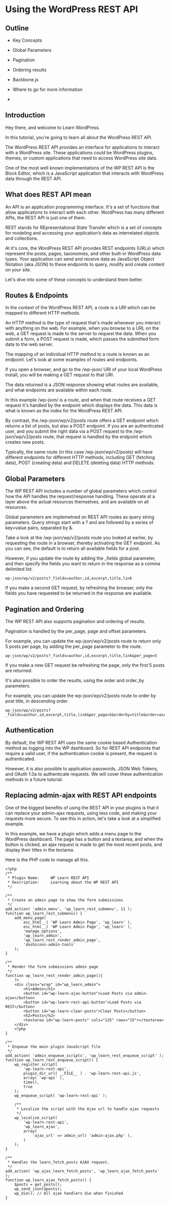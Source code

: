 # Using the WordPress REST API

## Outline

- Key Concepts
- Global Parameters
- Pagination
- Ordering results
- Backbone.js

- Where to go for more information
- 
## Introduction

Hey there, and welcome to Learn WordPress.

In this tutorial, you're going to learn all about the WordPress REST API.

The WordPress REST API provides an interface for applications to interact with a WordPress site. These applications could be WordPress plugins, themes, or custom applications that need to access WordPress site data.

One of the most well known implementations of the WP REST API is the Block Editor, which is a JavaScript application that interacts with WordPress data through the REST API.

## What does REST API mean

An API is an application programming interface. It's a set of functions that allow applications to interact with each other. WordPress has many different APIs, the REST API is just one of them.

REST stands for REpresentational State Transfer which is a set of concepts for modeling and accessing your application’s data as interrelated objects and collections. 

At it's core, the WordPress REST API provides REST endpoints (URLs) which represent the posts, pages, taxonomies, and other built-in WordPress data types. Your application can send and receive data as JavaScript Object Notation (aka JSON) to these endpoints to query, modify and create content on your site.

Let's dive into some of these concepts to understand them better.

## Routes & Endpoints

In the context of the WordPress REST API, a route is a URI which can be mapped to different HTTP methods. 

An HTTP method is the type of request that's made whenever you interact with anything on the web. For example, when you browse to a URL on the web, a GET request is made to the server to request the data. When you submit a form, a POST request is made, which passes the submitted form data to the web server.

The mapping of an individual HTTP method to a route is known as an endpoint. Let's look at some examples of routes and endpoints.

If you open a browser, and go to the /wp-json/ URI of your local WordPress install, you will be making a GET request to that URI.  

The data returned is a JSON response showing what routes are available, and what endpoints are available within each route. 

In this example /wp-json/ is a route, and when that route receives a GET request it's handled by the endpoint which displays the data. This data is what is known as the index for the WordPress REST API. 

By contrast, the /wp-json/wp/v2/posts route offers a GET endpoint which returns a list of posts, but also a POST endpoint. If you are an authenticated user, and you submit the right data via a POST request to the /wp-json/wp/v2/posts route, that request is handled by the endpoint which creates new posts.

Typically, the same route (in this case /wp-json/wp/v2/posts) will have different endpoints for different HTTP methods, including GET (fetching data), POST (creating data) and DELETE (deleting data) HTTP methods.

## Global Parameters 

The WP REST API includes a number of global parameters which control how the API handles the request/response handling. These operate at a layer above the actual resources themselves, and are available on all resources.

Global parameters are implemetned on REST API routes as query string parameters. Query strings start with a ? and are followed by a series of key=value pairs, separated by &.

Take a look at the /wp-json/wp/v2/posts route you looked at earlier, by requesting the route in a browser, thereby activating the GET endpoint. As you can see, the default is to return all available fields for a post.

However, if you update the route by adding the _fields global parameter, and then specify the fields you want to return in the response as a comma delimited list. 

```
wp-json/wp/v2/posts?_fields=author,id,excerpt,title,link
```

If you make a second GET request, by refreshing the browser, only the fields you have requested to be returned in the response are available.

## Pagination and Ordering

The WP REST API also supports pagination and ordering of results.

Pagination is handled by the per_page, page and offset parameters. 

For example, you can update the wp-json/wp/v2/posts route to return only 5 posts per page, by adding the per_page parameter to the route.

```
wp-json/wp/v2/posts?_fields=author,id,excerpt,title,link&per_page=5
```

If you make a new GET request be refreshing the page, only the first 5 posts are returned.

It's also possible to order the results, using the order and order_by parameters.

For example, you can update the wp-json/wp/v2/posts route to order by post title, in descending order.

``` 
wp-json/wp/v2/posts?_fields=author,id,excerpt,title,link&per_page=5&orderby=title&order=asc
```

## Authentication

By default, the WP REST API uses the same cookie based Authentication method as logging into the WP dashboard. So for REST API endpoints that require a valid user, if the authentication cookie is present, the request is authenticated.

However, it is also possible to application passwords, JSON Web Tokens, and OAuth 1.0a to authenticate requests. We will cover these authentication methods in a future tutorial.

## Replacing admin-ajax with REST API endpoints

One of the biggest benefits of using the REST API in your plugins is that it can replace your admin-ajax requests, using less code, and making your requests more secure. To see this in action, let's take a look at a simplified example.

In this example, we have a plugin which adds a menu page to the WordPress dashboard. The page has a button and a textarea, and when the button is clicked, an ajax request is made to get the most recent posts, and display their titles in the textarea.

Here is the PHP code to manage all this.

```
<?php
/**
 * Plugin Name:     WP Learn REST API
 * Description:     Learning about the WP REST API
 */

/**
 * Create an admin page to show the form submissions
 */
add_action( 'admin_menu', 'wp_learn_rest_submenu', 11 );
function wp_learn_rest_submenu() {
	add_menu_page(
		esc_html__( 'WP Learn Admin Page', 'wp_learn' ),
		esc_html__( 'WP Learn Admin Page', 'wp_learn' ),
		'manage_options',
		'wp_learn_admin',
		'wp_learn_rest_render_admin_page',
		'dashicons-admin-tools'
	);
}

/**
 * Render the form submissions admin page
 */
function wp_learn_rest_render_admin_page(){
	?>
    <div class="wrap" id="wp_learn_admin">
        <h1>Admin</h1>
        <button id="wp-learn-ajax-button">Load Posts via admin-ajax</button>
        <button id="wp-learn-rest-api-button">Load Posts via REST</button>
        <button id="wp-learn-clear-posts">Clear Posts</button>
        <h2>Posts</h2>
        <textarea id="wp-learn-posts" cols="125" rows="15"></textarea>
    </div>
	<?php
}

/**
 * Enqueue the main plugin JavaScript file
 */
add_action( 'admin_enqueue_scripts', 'wp_learn_rest_enqueue_script' );
function wp_learn_rest_enqueue_script() {
	wp_register_script(
		'wp-learn-rest-api',
		plugin_dir_url( __FILE__ ) . 'wp-learn-rest-api.js',
		array( 'wp-api' ),
		time(),
		true
	);
	wp_enqueue_script( 'wp-learn-rest-api' );

    /**
     * Localize the script with the Ajax url to handle ajax requests
     */
	wp_localize_script(
		'wp-learn-rest-api',
		'wp_learn_ajax',
		array(
			'ajax_url' => admin_url( 'admin-ajax.php' ),
		)
	);
}

/**
 * Handles the learn_fetch_posts AJAX request.
 */
add_action( 'wp_ajax_learn_fetch_posts', 'wp_learn_ajax_fetch_posts' );
function wp_learn_ajax_fetch_posts() {
	$posts = get_posts();
    wp_send_json($posts);
	wp_die(); // All ajax handlers die when finished
}
```


